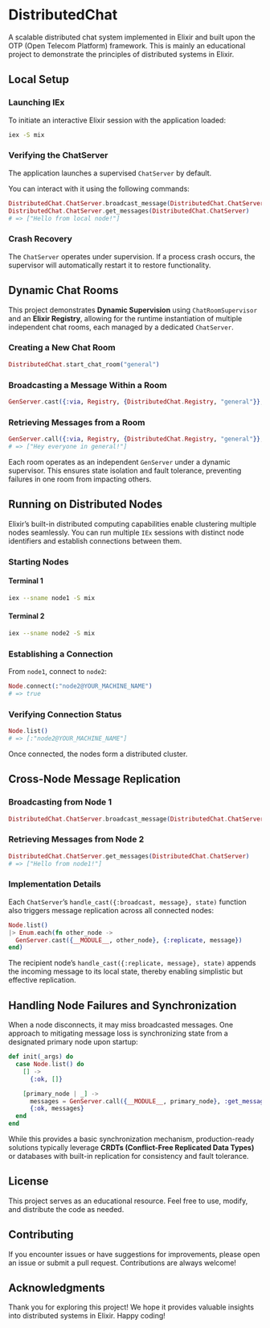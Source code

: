 # DistributedChat

A scalable distributed chat system implemented in Elixir and built upon the OTP (Open Telecom Platform) framework.
This is mainly an educational project to demonstrate the principles of distributed systems in Elixir.

## Local Setup

### Launching IEx

To initiate an interactive Elixir session with the application loaded:

```sh
iex -S mix
```

### Verifying the ChatServer

The application launches a supervised `ChatServer` by default.

You can interact with it using the following commands:

```elixir
DistributedChat.ChatServer.broadcast_message(DistributedChat.ChatServer, "Hello from local node!")
DistributedChat.ChatServer.get_messages(DistributedChat.ChatServer)
# => ["Hello from local node!"]
```

### Crash Recovery

The `ChatServer` operates under supervision. If a process crash occurs, the supervisor will automatically restart it to restore functionality.

## Dynamic Chat Rooms

This project demonstrates **Dynamic Supervision** using `ChatRoomSupervisor` and an **Elixir Registry**, allowing for the runtime instantiation of multiple independent chat rooms, each managed by a dedicated `ChatServer`.

### Creating a New Chat Room

```elixir
DistributedChat.start_chat_room("general")
```

### Broadcasting a Message Within a Room

```elixir
GenServer.cast({:via, Registry, {DistributedChat.Registry, "general"}}, {:broadcast, "Hey everyone in general!"})
```

### Retrieving Messages from a Room

```elixir
GenServer.call({:via, Registry, {DistributedChat.Registry, "general"}}, :get_messages)
# => ["Hey everyone in general!"]
```

Each room operates as an independent `GenServer` under a dynamic supervisor. This ensures state isolation and fault tolerance, preventing failures in one room from impacting others.

## Running on Distributed Nodes

Elixir’s built-in distributed computing capabilities enable clustering multiple nodes seamlessly. You can run multiple `IEx` sessions with distinct node identifiers and establish connections between them.

### Starting Nodes

#### Terminal 1
```sh
iex --sname node1 -S mix
```

#### Terminal 2
```sh
iex --sname node2 -S mix
```

### Establishing a Connection

From `node1`, connect to `node2`:

```elixir
Node.connect(:"node2@YOUR_MACHINE_NAME")
# => true
```

### Verifying Connection Status

```elixir
Node.list()
# => [:"node2@YOUR_MACHINE_NAME"]
```

Once connected, the nodes form a distributed cluster.

## Cross-Node Message Replication

### Broadcasting from Node 1

```elixir
DistributedChat.ChatServer.broadcast_message(DistributedChat.ChatServer, "Hello from node1!")
```

### Retrieving Messages from Node 2

```elixir
DistributedChat.ChatServer.get_messages(DistributedChat.ChatServer)
# => ["Hello from node1!"]
```

### Implementation Details

Each `ChatServer`’s `handle_cast({:broadcast, message}, state)` function also triggers message replication across all connected nodes:

```elixir
Node.list()
|> Enum.each(fn other_node ->
  GenServer.cast({__MODULE__, other_node}, {:replicate, message})
end)
```

The recipient node’s `handle_cast({:replicate, message}, state)` appends the incoming message to its local state, thereby enabling simplistic but effective replication.

## Handling Node Failures and Synchronization

When a node disconnects, it may miss broadcasted messages. One approach to mitigating message loss is synchronizing state from a designated primary node upon startup:

```elixir
def init(_args) do
  case Node.list() do
    [] ->
      {:ok, []}

    [primary_node | _] ->
      messages = GenServer.call({__MODULE__, primary_node}, :get_messages)
      {:ok, messages}
  end
end
```

While this provides a basic synchronization mechanism, production-ready solutions typically leverage **CRDTs (Conflict-Free Replicated Data Types)** or databases with built-in replication for consistency and fault tolerance.

## License

This project serves as an educational resource. Feel free to use, modify, and distribute the code as needed.

## Contributing

If you encounter issues or have suggestions for improvements, please open an issue or submit a pull request. Contributions are always welcome!

## Acknowledgments

Thank you for exploring this project! We hope it provides valuable insights into distributed systems in Elixir. Happy coding!
